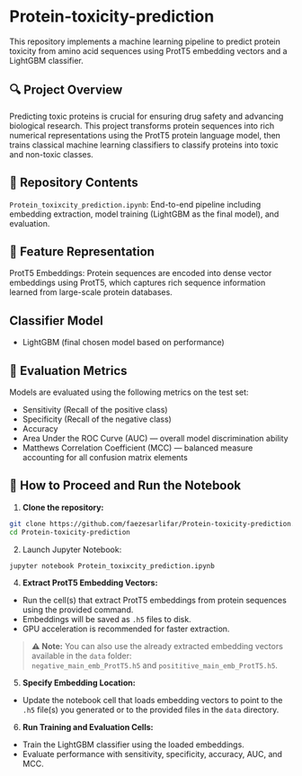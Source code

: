 # Protein-toxicity-prediction
This repository implements a machine learning pipeline to predict protein toxicity from amino acid sequences using ProtT5 embedding vectors and a LightGBM classifier.

## 🔍 Project Overview
Predicting toxic proteins is crucial for ensuring drug safety and advancing biological research. This project transforms protein sequences into rich numerical representations using the ProtT5 protein language model, then trains classical machine learning classifiers to classify proteins into toxic and non-toxic classes.

## 📁 Repository Contents
``Protein_toxixcity_prediction.ipynb``:
End-to-end pipeline including embedding extraction, model training (LightGBM as the final model), and evaluation.

## 🧬 Feature Representation
ProtT5 Embeddings:
Protein sequences are encoded into dense vector embeddings using ProtT5, which captures rich sequence information learned from large-scale protein databases.

## Classifier Model
- LightGBM (final chosen model based on performance)

## 📏 Evaluation Metrics
Models are evaluated using the following metrics on the test set:
- Sensitivity (Recall of the positive class)
- Specificity (Recall of the negative class)
- Accuracy
- Area Under the ROC Curve (AUC) — overall model discrimination ability
- Matthews Correlation Coefficient (MCC) — balanced measure accounting for all confusion matrix elements

## 🚀 How to Proceed and Run the Notebook

1. **Clone the repository:**

```bash
git clone https://github.com/faezesarlifar/Protein-toxicity-prediction.git
cd Protein-toxicity-prediction
```

2. Launch Jupyter Notebook:

```bash
jupyter notebook Protein_toxixcity_prediction.ipynb
```

4. **Extract ProtT5 Embedding Vectors:**

- Run the cell(s) that extract ProtT5 embeddings from protein sequences using the provided command.  
- Embeddings will be saved as `.h5` files to disk.  
- GPU acceleration is recommended for faster extraction.

> **⚠️ Note:** You can also use the already extracted embedding vectors available in the `data` folder:  
> `negative_main_emb_ProtT5.h5` and `posititive_main_emb_ProtT5.h5`.

5. **Specify Embedding Location:**

- Update the notebook cell that loads embedding vectors to point to the `.h5` file(s) you generated or to the provided files in the `data` directory.

6. **Run Training and Evaluation Cells:**

- Train the LightGBM classifier using the loaded embeddings.  
- Evaluate performance with sensitivity, specificity, accuracy, AUC, and MCC. 




